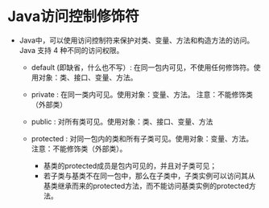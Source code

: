 # Java访问控制修饰符


- Java中，可以使用访问控制符来保护对类、变量、方法和构造方法的访问。Java 支持 4 种不同的访问权限。

  - default (即缺省，什么也不写）: 在同一包内可见，不使用任何修饰符。使用对象：类、接口、变量、方法。

  - private : 在同一类内可见。使用对象：变量、方法。 注意：不能修饰类（外部类）

  - public : 对所有类可见。使用对象：类、接口、变量、方法

  - protected : 对同一包内的类和所有子类可见。使用对象：变量、方法。 注意：不能修饰类（外部类）。
    - 基类的protected成员是包内可见的，并且对子类可见；
    - 若子类与基类不在同一包中，那么在子类中，子类实例可以访问其从基类继承而来的protected方法，而不能访问基类实例的protected方法。
    
    